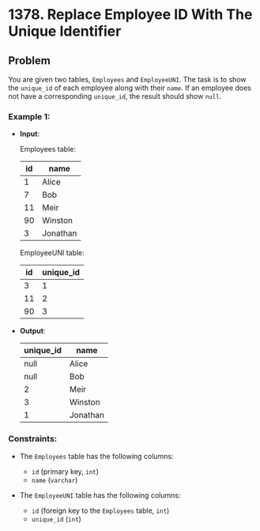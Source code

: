 # 1378.  Replace Employee ID With The Unique Identifier

## Problem

You are given two tables, `Employees` and `EmployeeUNI`. The task is to show the `unique_id` of each employee along with their `name`. If an employee does not have a corresponding `unique_id`, the result should show `null`.

### Example 1:

- **Input**:

  Employees table:

  | id  | name     |
  |-----|----------|
  | 1   | Alice    |
  | 7   | Bob      |
  | 11  | Meir     |
  | 90  | Winston  |
  | 3   | Jonathan |

  EmployeeUNI table:

  | id  | unique_id |
  |-----|-----------|
  | 3   | 1         |
  | 11  | 2         |
  | 90  | 3         |

- **Output**:

  | unique_id | name     |
  |-----------|----------|
  | null      | Alice    |
  | null      | Bob      |
  | 2         | Meir     |
  | 3         | Winston  |
  | 1         | Jonathan |

### Constraints:

- The `Employees` table has the following columns:
  - `id` (primary key, `int`)
  - `name` (`varchar`)

- The `EmployeeUNI` table has the following columns:
  - `id` (foreign key to the `Employees` table, `int`)
  - `unique_id` (`int`)
